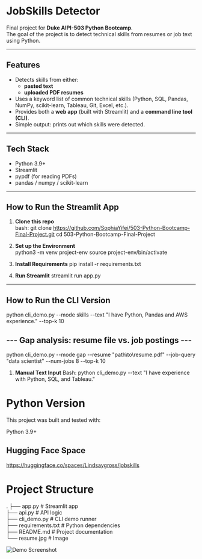 # JobSkills Detector

Final project for **Duke AIPI-503 Python Bootcamp**.  
The goal of the project is to detect technical skills from resumes or job text using Python.  

---

## Features
- Detects skills from either:
  - **pasted text**  
  - **uploaded PDF resumes**  
- Uses a keyword list of common technical skills (Python, SQL, Pandas, NumPy, scikit-learn, Tableau, Git, Excel, etc.).  
- Provides both a **web app** (built with Streamlit) and a **command line tool (CLI)**.  
- Simple output: prints out which skills were detected.  

---

## Tech Stack
- Python 3.9+  
- Streamlit  
- pypdf (for reading PDFs)  
- pandas / numpy / scikit-learn  

---

## How to Run the Streamlit App

1. **Clone this repo**  
bash:
git clone https://github.com/SophiaYifei/503-Python-Bootcamp-Final-Project.git
cd 503-Python-Bootcamp-Final-Project

2. **Set up the Environment**  
python3 -m venv project-env
source project-env/bin/activate

3. **Install Requirements** 
pip install -r requirements.txt

4. **Run Streamlit** 
streamlit run app.py

---

## How to Run the CLI Version

python cli_demo.py --mode skills --text "I have Python, Pandas and AWS experience." --top-k 10

## --- Gap analysis: resume file vs. job postings ---
python cli_demo.py --mode gap --resume "path\to\resume.pdf" --job-query "data scientist" --num-jobs 8 --top-k 10

1. **Manual Text Input**
Bash:
python cli_demo.py --text "I have experience with Python, SQL, and Tableau."

# Python Version

This project was built and tested with:

Python 3.9+

## Hugging Face Space
https://huggingface.co/spaces/Lindsaygross/jobskills

# Project Structure
.
├── app.py            # Streamlit app  
├── api.py            # API logic  
├── cli_demo.py       # CLI demo runner  
├── requirements.txt  # Python dependencies  
├── README.md         # Project documentation  
└── resume.jpg        # Image  


![Demo Screenshot](resume.jpg)




